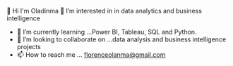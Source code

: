 👋 Hi I'm Oladinma 👀 I’m interested in in data analytics and business intelligence 
- 🌱 I’m currently learning ...Power BI, Tableau, SQL and Python.
- 💞️ I’m looking to collaborate on ...data analysis and business intelligence projects 
- 📫 How to reach me ... florenceolanma@gmail.com

<!---
Oladinma/Oladinma is a ✨ special ✨ repository because its `README.md` (this file) appears on your GitHub profile.
You can click the Preview link to take a look at your changes.
--->

